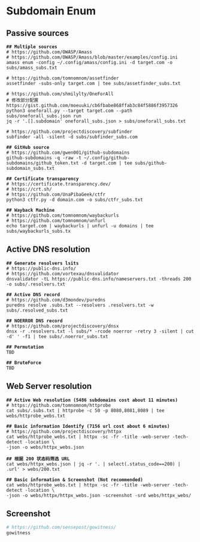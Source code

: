 # Subdomain Enum

## Passive sources

<pre class="language-bash"><code class="lang-bash"><strong>## Multiple sources
</strong># https://github.com/OWASP/Amass
# https://github.com/OWASP/Amass/blob/master/examples/config.ini
amass enum -config ~/.config/amass/config.ini -d target.com -o subs/amass_subs.txt

# https://github.com/tomnomnom/assetfinder
assetfinder -subs-only target.com | tee subs/assetfinder_subs.txt

# https://github.com/shmilylty/OneForAll
# 修改部分配置 https://gist.github.com/moeuuki/cb6fbabe868ffab3c84f5886f3957326
python3 oneforall.py --target target.com --path subs/oneforall_subs.json run
jq -r '.[].subdomain' oneforall_subs.json > subs/oneforall_subs.txt

# https://github.com/projectdiscovery/subfinder
subfinder -all -silent -d subs/subfinder_subs.com

<strong>## GitHub source
</strong># https://github.com/gwen001/github-subdomains
github-subdomains -q -raw -t ~/.config/github-subdomains/github_token.txt -d target.com | tee subs/github-subdomain_subs.txt

<strong>## Certificate transparency
</strong># https://certificate.transparency.dev/
# https://crt.sh/
# https://github.com/UnaPibaGeek/ctfr
python3 ctfr.py -d domain.com -o subs/ctfr_subs.txt

<strong>## Wayback Machine
</strong># https://github.com/tomnomnom/waybackurls
# https://github.com/tomnomnom/unfurl
echo target.com | waybackurls | unfurl -u domains | tee subs/waybackurls_subs.tx
</code></pre>

## Active DNS resolution

<pre class="language-bash"><code class="lang-bash"><strong>## Generate resolvers lsits
</strong># https://public-dns.info/
# https://github.com/vortexau/dnsvalidator
dnsvalidator -tL https://public-dns.info/nameservers.txt -threads 200 -o subs/.resolvers.txt

<strong>## Active DNS record
</strong># https://github.com/d3mondev/puredns
puredns resolve .subs.txt --resolvers .resolvers.txt -w subs/.resolved_subs.txt

<strong>## NOERROR DNS record
</strong># https://github.com/projectdiscovery/dnsx
dnsx -r .resolvers.txt -l subs/* -rcode noerror -retry 3 -silent | cut -d' ' -f1 | tee subs/.noerror_subs.txt

<strong>## Permutation
</strong>TBD

<strong>## BruteForce
</strong>TBD
</code></pre>

## Web Server resolution

<pre class="language-bash"><code class="lang-bash"><strong>## Active Web resolution (5486 subdomains cost about 11 minutes)
</strong># https://github.com/tomnomnom/httprobe
cat subs/.subs.txt | httprobe -c 50 -p 8080,8081,8089 | tee webs/httprobe_webs.txt

<strong>## Basic information Identify (7156 url cost about 6 minutes)
</strong># https://github.com/projectdiscovery/httpx
cat webs/httprobe_webs.txt | httpx -sc -fr -title -web-server -tech-detect -location \
-json -o webs/httpx_webs.json

<strong>## 根据 200 状态码筛选 URL
</strong>cat webs/httpx_webs.json | jq -r '. | select(.status_code==200) | .url' > webs/200.txt

<strong>## Basic information &#x26; Screenshot (Not recommended)
</strong>cat webs/httprobe_webs.txt | httpx -sc -fr -title -web-server -tech-detect -location \
-json -o webs/httpx/httpx_webs.json -screenshot -srd webs/httpx_webs/
</code></pre>

## Screenshot

```bash
# https://github.com/sensepost/gowitness/
gowitness 
```

